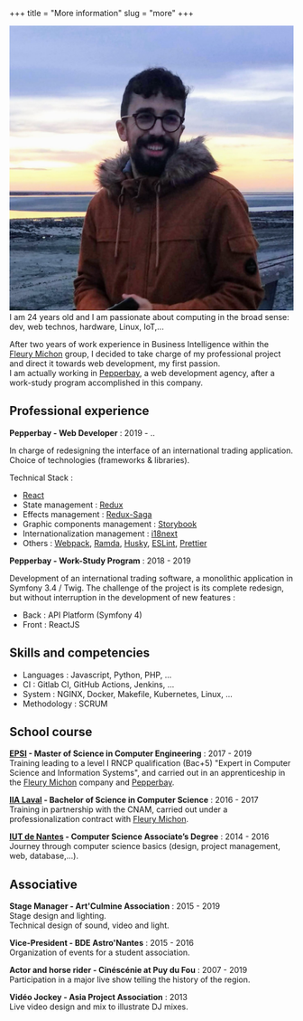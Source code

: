 +++
title = "More information"
slug = "more"
+++

<div class="avatar left">
    <img src="/img/avatar.jpg" alt="avatar">
</div>
I am 24 years old and I am passionate about computing in the broad sense: dev, web technos, hardware, Linux, IoT,...

After two years of work experience in Business Intelligence within the [Fleury Michon](https://www.fleurymichon.fr/) group, I decided to take charge of my professional project and direct it towards web development, my first passion.  
I am actually working in [Pepperbay](https://www.pepperbay.fr/), a web development agency, after a work-study program accomplished in this company.

## Professional experience

**Pepperbay - Web Developer** : 2019 - ..

In charge of redesigning the interface of an international trading application.  
Choice of technologies (frameworks & libraries).

Technical Stack :

- [React](https://reactjs.org/)
- State management : [Redux](https://redux.js.org/)
- Effects management : [Redux-Saga](https://redux-saga.js.org/)
- Graphic components management : [Storybook](https://storybook.js.org/)
- Internationalization management : [i18next](https://www.i18next.com/)
- Others : [Webpack](https://webpack.js.org/), [Ramda](https://ramdajs.com/), [Husky](https://github.com/typicode/husky), [ESLint](https://eslint.org/), [Prettier](https://prettier.io/)

**Pepperbay - Work-Study Program** : 2018 - 2019

Development of an international trading software, a monolithic application in Symfony 3.4 / Twig.
The challenge of the project is its complete redesign, but without interruption in the development of new features :

- Back : API Platform (Symfony 4)
- Front : ReactJS

## Skills and competencies

- Languages : Javascript, Python, PHP, ...
- CI : Gitlab CI, GitHub Actions, Jenkins, ...
- System : NGINX, Docker, Makefile, Kubernetes, Linux, ...
- Methodology : SCRUM

## School course

**[EPSI](http://www.epsi.fr/) - Master of Science in Computer Engineering** : 2017 - 2019  
Training leading to a level I RNCP qualification (Bac+5) "Expert in Computer Science and Information Systems", and carried out in an apprenticeship in the [Fleury Michon](https://www.fleurymichon.fr/) company and [Pepperbay](https://www.pepperbay.fr/).

**[IIA Laval](http://iia-laval.fr/) - Bachelor of Science in Computer Science** : 2016 - 2017  
Training in partnership with the CNAM, carried out under a professionalization contract with [Fleury Michon](https://www.fleurymichon.fr/).

**[IUT de Nantes](https://iutnantes.univ-nantes.fr/formations/dut-bac-2-/dut-informatique-2019469.kjsp) - Computer Science Associate’s Degree** : 2014 - 2016  
Journey through computer science basics (design, project management, web, database,...).

## Associative

**Stage Manager - Art'Culmine Association** : 2015 - 2019  
Stage design and lighting.  
Technical design of sound, video and light.

**Vice-President - BDE Astro'Nantes** : 2015 - 2016  
Organization of events for a student association.

**Actor and horse rider - Cinéscénie at Puy du Fou** : 2007 - 2019  
Participation in a major live show telling the history of the region.

**Vidéo Jockey - Asia Project Association** : 2013  
Live video design and mix to illustrate DJ mixes.
